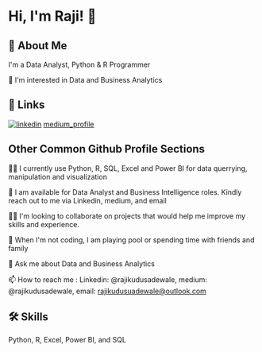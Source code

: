 # Hi, I'm Raji! 👋

## 🚀 About Me
I'm a Data Analyst, Python & R Programmer

👀 I'm interested in Data and Business Analytics

## 🔗 Links
[![linkedin](https://img.shields.io/badge/linkedin-0A66C2?style=for-the-badge&logo=linkedin&logoColor=white)](https://https://www.linkedin.com/in/kudus-adewale-raji-65a400134/)
[medium_profile](https://medium.com/@rajikudusadewale)


## Other Common Github Profile Sections
👩‍💻 I currently use Python, R, SQL, Excel and Power BI for data querrying, manipulation and visualization

💞️ I am available for Data Analyst and Business Intelligence roles. Kindly reach out to me via Linkedin, medium, and email

👯‍♀️ I'm looking to collaborate on projects that would help me improve my skills and experience.

🎥 When I'm not coding, I am playing pool or spending time with friends and family 

💬 Ask me about Data and Business Analytics 

📫 How to reach me : Linkedin: @rajikudusadewale, medium: @rajikudusadewale, 
email: rajikudusuadewale@outlook.com

## 🛠 Skills
Python, R, Excel, Power BI, and SQL
